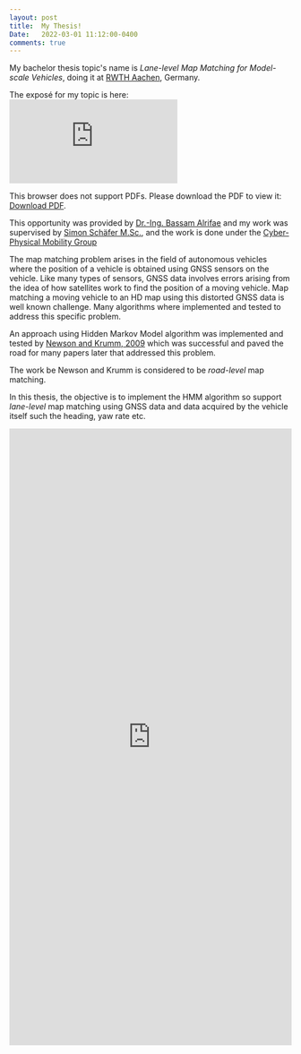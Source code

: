 ```yaml
---
layout: post
title:  My Thesis!
Date:   2022-03-01 11:12:00-0400
comments: true
---
```

My bachelor thesis topic's name is *Lane-level Map Matching for Model-scale Vehicles*, doing it at <a href='https://www.rwth-aachen.de/'>RWTH Aachen</a>, Germany.

The exposé for my topic is here:
<object data="https://hadielnemr.github.io/Expose_Elnemr.pdf" type="application/pdf" width="700px" height="700px">
    <embed src="https://hadielnemr.github.io/assets/pdf/Expose_Elnemr.pdf">
        <p>This browser does not support PDFs. Please download the PDF to view it: <a href="https://hadielnemr.github.io/assets/pdf/Expose_Elnemr.pdf">Download PDF</a>.</p>
    </embed>
</object>

This opportunity was provided by <a href='https://embedded.rwth-aachen.de/doku.php?id=en:lehrstuhl:mitarbeiter:alrifaee'>Dr.-Ing. Bassam Alrifae</a> and my work was supervised by <a href='https://embedded.rwth-aachen.de/doku.php?id=en:lehrstuhl:mitarbeiter:schaefer'>Simon Schäfer M.Sc.</a>, and the work is done under the <a href='https://embedded.rwth-aachen.de/doku.php?id=en:forschung:mobility'>Cyber-Physical Mobility Group</a>

The map matching problem arises in the field of autonomous vehicles where the position of a vehicle is obtained using GNSS sensors on the vehicle.
Like many types of sensors, GNSS data involves errors arising from the idea of how satellites work to find the position of a moving vehicle.
Map matching a moving vehicle to an HD map using this distorted GNSS data is well known challenge.
Many algorithms where implemented and tested to address this specific problem.

An approach using Hidden Markov Model algorithm was implemented and tested by <a href ='https://dl.acm.org/doi/abs/10.1145/1653771.1653818'>Newson and Krumm, 2009</a> which was successful and paved the road for many papers later that addressed this problem.

The work be Newson and Krumm is considered to be _road-level_ map matching.

In this thesis, the objective is to implement the HMM algorithm so support _lane-level_ map matching using GNSS data and data acquired by the vehicle itself such the heading, yaw rate etc.

<!-- <iframe src="https://www.linkedin.com/embed/feed/update/urn:li:share:6972286552882225152" height="1111" width="504" frameborder="0" allowfullscreen="" title="Embedded post"  scrolling="no"></iframe> -->

<iframe src="https://www.linkedin.com/embed/feed/update/urn:li:share:6972286552882225152" allowfullscreen="" title="Embedded post" width="504" height="1102" frameborder="0"></iframe>

